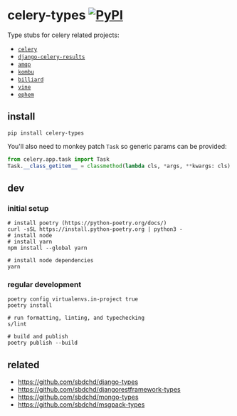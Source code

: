 # celery-types [![PyPI](https://img.shields.io/pypi/v/celery-types.svg)](https://pypi.org/project/celery-types/)

Type stubs for celery related projects:

- [`celery`](https://github.com/celery/celery)
- [`django-celery-results`](https://github.com/celery/django-celery-results)
- [`amqp`](http://github.com/celery/py-amqp)
- [`kombu`](https://github.com/celery/kombu)
- [`billiard`](https://github.com/celery/billiard)
- [`vine`](https://github.com/celery/vine)
- [`ephem`](https://github.com/brandon-rhodes/pyephem)

## install

```shell
pip install celery-types
```

You'll also need to monkey patch `Task` so generic params can be provided:

```python
from celery.app.task import Task
Task.__class_getitem__ = classmethod(lambda cls, *args, **kwargs: cls) # type: ignore[attr-defined]
```

## dev

### initial setup

```shell
# install poetry (https://python-poetry.org/docs/)
curl -sSL https://install.python-poetry.org | python3 -
# install node
# install yarn
npm install --global yarn

# install node dependencies
yarn
```

### regular development

```shell
poetry config virtualenvs.in-project true
poetry install

# run formatting, linting, and typechecking
s/lint

# build and publish
poetry publish --build
```

## related

- <https://github.com/sbdchd/django-types>
- <https://github.com/sbdchd/djangorestframework-types>
- <https://github.com/sbdchd/mongo-types>
- <https://github.com/sbdchd/msgpack-types>
